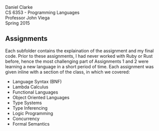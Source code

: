 Daniel Clarke<br>
CS 6353 - Programming Languages<br>
Professor John Viega<br>
Spring 2015

## Assignments

Each subfolder contains the explaination of the assignment and my final code. Prior to these assignments, I had never worked with Ruby or Rust before, hence the most challenging part of Assignments 1 and 2 were learning a new language in a short period of time.
Each assignment was given inline with a section of the class, in which we covered:
* Language Syntax (BNF)
* Lambda Calculus
* Functional Languages
* Object Oriented Languages
* Type Systems
* Type Inferencing
* Logic Programming
* Concurrency
* Formal Semantics